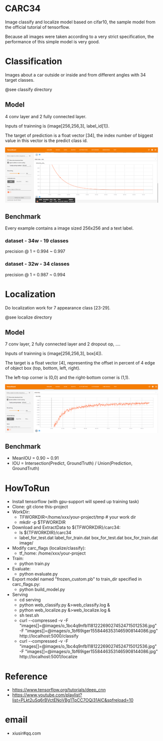# CARC34
Image classify and localize model based on cifar10, the sample model from the official tutorial of tensorflow. 

Because all images were taken according to a very strict specification, the performance of this simple model is very good.

# Classification
Images about a car outside or inside and from different angles with 34 target classes.

@see classify directory

## Model
4 conv layer and 2 fully connected layer.

Inputs of trainning is (image[256,256,3], label_id[1]).

The target of prediction is a float vector [34], the index number of biggest value in this vector is the predict class id.

![classification loss curve](classify/others/classify-loss.png)

## Benchmark
Every example contains a image sized 256x256 and a text label.

### dataset - 34w - 19 classes
 precision @ 1 = 0.994 ~ 0.997

### dataset - 32w - 34 classes
 precision @ 1 = 0.987 ~ 0.994


# Localization
Do localization work for 7 appearance class [23-29].

@see localize directory

## Model
7 conv layer, 2 fully connected layer and 2 dropout op, ....

Inputs of trainning is (image[256,256,3], box[4]).

The target is a float vector [4], representing the offset in percent of 4 edge of object box (top, bottom, left, right). 

The left-top corner is (0,0) and the right-bottom corner is (1,1).

![localization accuracy curve](localize/others/localize-accuracy.png)

## Benchmark
*   MeanIOU = 0.90 ~ 0.91
*   IOU = Intersection(Predict, GroundTruth) / Union(Prediction, GroundTruth)

# HowToRun
*   Install tensorflow (with gpu-support will speed up training task)
*   Clone: git clone this-project
*   WorkDir: 
    * TFWORKDIR=/home/xxx/your-project/tmp  # your work dir
    * mkdir -p $TFWORKDIR 
*   Download and ExtractData to ${TFWORKDIR}/carc34: 
    * ls ${TFWORKDIR}/carc34
    *    label_for_test.dat label_for_train.dat box_for_test.dat box_for_train.dat image/
*   Modify carc_flags (localize/classify): 
    * tf_home: /home/xxx/your-project
*   Train:
    * python train.py
*   Evaluate:
    * python evaluate.py
*   Export model named "frozen_custom.pb" to train_dir specified in carc_flags.py:
    * python build_model.py
*   Serving
    * cd serving
    * python web_classify.py &>web_classify.log &
    * python web_localize.py &>web_localize.log &
    * sh test.sh
    * curl --compressed -v -F "images[]=@images/o_1bc4q9nfb1181222690274524715012536.jpg" -F "images[]=@images/o_1bf69iger15584463531465908144086.jpg"  http://localhost:5000/classify
    * curl --compressed -v -F "images[]=@images/o_1bc4q9nfb1181222690274524715012536.jpg" -F "images[]=@images/o_1bf69iger15584463531465908144086.jpg"  http://localhost:5001/localize


# Reference
* https://www.tensorflow.org/tutorials/deep_cnn
* https://www.youtube.com/playlist?list=PLkt2uSq6rBVctENoVBg1TpCC7OQi31AlC&spfreload=10

# email
* xiusir#qq.com
